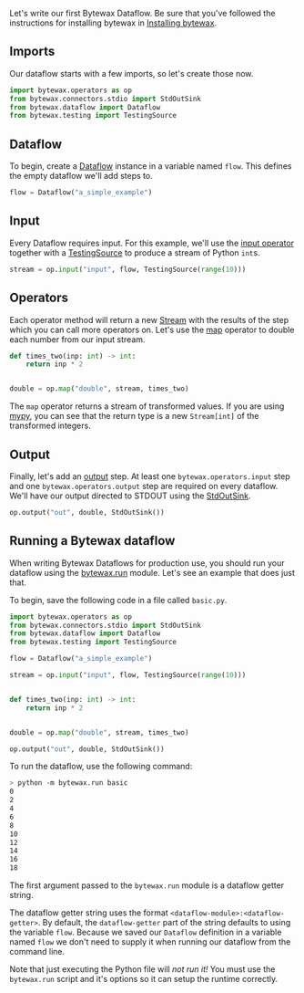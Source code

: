 Let's write our first Bytewax Dataflow. Be sure that you've followed the instructions
for installing bytewax in [Installing bytewax](/docs/articles/getting-started/installation.md).

## Imports

Our dataflow starts with a few imports, so let's create those now.

```python
import bytewax.operators as op
from bytewax.connectors.stdio import StdOutSink
from bytewax.dataflow import Dataflow
from bytewax.testing import TestingSource
```

## Dataflow

To begin, create a [Dataflow](/apidocs/bytewax.dataflow#bytewax.dataflow.Dataflow) instance in a variable named
`flow`. This defines the empty dataflow we'll add steps to.

```python
flow = Dataflow("a_simple_example")
```

## Input

Every Dataflow requires input. For this example, we'll use the [input operator](/apidocs/bytewax.operators/index#bytewax.operators.input)
together with a [TestingSource](/apidocs/bytewax.testing#bytewax.testing.TestingSource) to produce a stream of Python `int`s.


```python
stream = op.input("input", flow, TestingSource(range(10)))
```

## Operators

Each operator method will return a new [Stream](/apidocs/bytewax.dataflow#bytewax.dataflow.Stream) with the results of the
step which you can call more operators on. Let's use the [map](/apidocs/bytewax.operators/index#bytewax.operators.map) operator to
double each number from our input stream.

```python
def times_two(inp: int) -> int:
    return inp * 2


double = op.map("double", stream, times_two)
```

The `map` operator returns a stream of transformed values. If you are using [mypy](https://mypy.readthedocs.io/en/stable/), you
can see that the return type is a new `Stream[int]` of the transformed integers.

## Output

Finally, let's add an [output](/apidocs/bytewax.operators/index#bytewax.operators.output) step. At least one
`bytewax.operators.input` step and one `bytewax.operators.output` step
are required on every dataflow. We'll have our output directed to STDOUT using the [StdOutSink](/apidocs/bytewax.connectors/stdio#bytewax.connectors.stdio.StdOutSink).

```python
op.output("out", double, StdOutSink())
```

## Running a Bytewax dataflow

When writing Bytewax Dataflows for production use, you should run your dataflow using the
[bytewax.run](/apidocs/bytewax.run) module. Let's see an example that does just that.

To begin, save the following code in a file called `basic.py`.

```python
import bytewax.operators as op
from bytewax.connectors.stdio import StdOutSink
from bytewax.dataflow import Dataflow
from bytewax.testing import TestingSource

flow = Dataflow("a_simple_example")

stream = op.input("input", flow, TestingSource(range(10)))


def times_two(inp: int) -> int:
    return inp * 2


double = op.map("double", stream, times_two)

op.output("out", double, StdOutSink())
```
To run the dataflow, use the following command:

```bash
> python -m bytewax.run basic
0
2
4
6
8
10
12
14
16
18
```

The first argument passed to the `bytewax.run` module is a dataflow getter string.

The dataflow getter string uses the format `<dataflow-module>:<dataflow-getter>`.
By default, the `dataflow-getter` part of the string defaults to using
the variable `flow`. Because we saved our `Dataflow` definition in a variable
named `flow` we don't need to supply it when running our dataflow from the
command line.

Note that just executing the Python file will _not run it!_ You must
use the `bytewax.run` script and it's options so it can setup the
runtime correctly.

